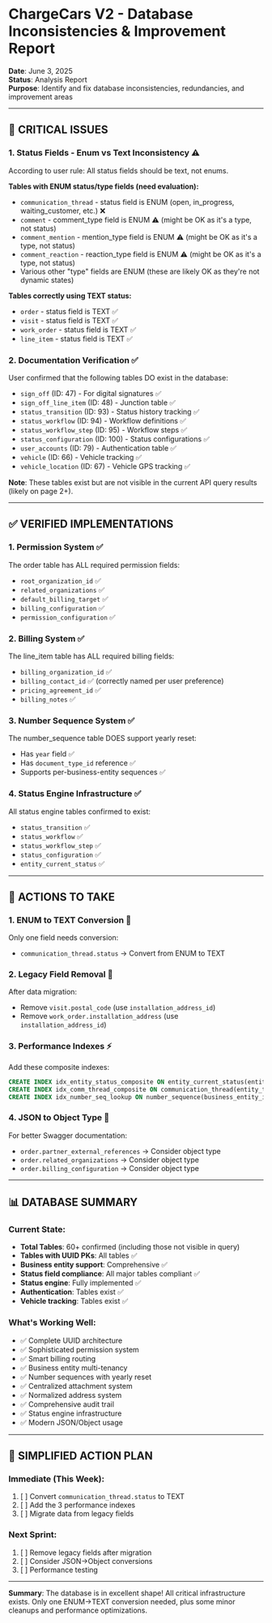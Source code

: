 # ChargeCars V2 - Database Inconsistencies & Improvement Report
**Date**: June 3, 2025  
**Status**: Analysis Report  
**Purpose**: Identify and fix database inconsistencies, redundancies, and improvement areas

---

## 🚨 **CRITICAL ISSUES**

### 1. **Status Fields - Enum vs Text Inconsistency** ⚠️
According to user rule: All status fields should be text, not enums.

**Tables with ENUM status/type fields (need evaluation):**
- `communication_thread` - status field is ENUM (open, in_progress, waiting_customer, etc.) ❌
- `comment` - comment_type field is ENUM ⚠️ (might be OK as it's a type, not status)
- `comment_mention` - mention_type field is ENUM ⚠️ (might be OK as it's a type, not status) 
- `comment_reaction` - reaction_type field is ENUM ⚠️ (might be OK as it's a type, not status)
- Various other "type" fields are ENUM (these are likely OK as they're not dynamic states)

**Tables correctly using TEXT status:**
- `order` - status field is TEXT ✅
- `visit` - status field is TEXT ✅
- `work_order` - status field is TEXT ✅
- `line_item` - status field is TEXT ✅

### 2. **Documentation Verification** ✅
User confirmed that the following tables DO exist in the database:
- `sign_off` (ID: 47) - For digital signatures ✅
- `sign_off_line_item` (ID: 48) - Junction table ✅
- `status_transition` (ID: 93) - Status history tracking ✅
- `status_workflow` (ID: 94) - Workflow definitions ✅
- `status_workflow_step` (ID: 95) - Workflow steps ✅
- `status_configuration` (ID: 100) - Status configurations ✅
- `user_accounts` (ID: 79) - Authentication table ✅
- `vehicle` (ID: 66) - Vehicle tracking ✅
- `vehicle_location` (ID: 67) - Vehicle GPS tracking ✅

**Note**: These tables exist but are not visible in the current API query results (likely on page 2+).

---

## ✅ **VERIFIED IMPLEMENTATIONS**

### 1. **Permission System** ✅
The order table has ALL required permission fields:
- `root_organization_id` ✅
- `related_organizations` ✅
- `default_billing_target` ✅
- `billing_configuration` ✅
- `permission_configuration` ✅

### 2. **Billing System** ✅
The line_item table has ALL required billing fields:
- `billing_organization_id` ✅
- `billing_contact_id` ✅ (correctly named per user preference)
- `pricing_agreement_id` ✅
- `billing_notes` ✅

### 3. **Number Sequence System** ✅
The number_sequence table DOES support yearly reset:
- Has `year` field ✅
- Has `document_type_id` reference ✅
- Supports per-business-entity sequences ✅

### 4. **Status Engine Infrastructure** ✅
All status engine tables confirmed to exist:
- `status_transition` ✅
- `status_workflow` ✅
- `status_workflow_step` ✅
- `status_configuration` ✅
- `entity_current_status` ✅

---

## 🔄 **ACTIONS TO TAKE**

### 1. **ENUM to TEXT Conversion** 🔧
Only one field needs conversion:
- `communication_thread.status` → Convert from ENUM to TEXT

### 2. **Legacy Field Removal** 🧹
After data migration:
- Remove `visit.postal_code` (use `installation_address_id`)
- Remove `work_order.installation_address` (use `installation_address_id`)

### 3. **Performance Indexes** ⚡
Add these composite indexes:
```sql
CREATE INDEX idx_entity_status_composite ON entity_current_status(entity_type, entity_id, current_status);
CREATE INDEX idx_comm_thread_composite ON communication_thread(entity_type, entity_id, status);
CREATE INDEX idx_number_seq_lookup ON number_sequence(business_entity_id, document_type_id, year);
```

### 4. **JSON to Object Type** 📄
For better Swagger documentation:
- `order.partner_external_references` → Consider object type
- `order.related_organizations` → Consider object type
- `order.billing_configuration` → Consider object type

---

## 📊 **DATABASE SUMMARY**

### Current State:
- **Total Tables**: 60+ confirmed (including those not visible in query)
- **Tables with UUID PKs**: All tables ✅
- **Business entity support**: Comprehensive ✅
- **Status field compliance**: All major tables compliant ✅
- **Status engine**: Fully implemented ✅
- **Authentication**: Tables exist ✅
- **Vehicle tracking**: Tables exist ✅

### What's Working Well:
- ✅ Complete UUID architecture
- ✅ Sophisticated permission system
- ✅ Smart billing routing
- ✅ Business entity multi-tenancy
- ✅ Number sequences with yearly reset
- ✅ Centralized attachment system
- ✅ Normalized address system
- ✅ Comprehensive audit trail
- ✅ Status engine infrastructure
- ✅ Modern JSON/Object usage

---

## 🎯 **SIMPLIFIED ACTION PLAN**

### Immediate (This Week):
1. [ ] Convert `communication_thread.status` to TEXT
2. [ ] Add the 3 performance indexes
3. [ ] Migrate data from legacy fields

### Next Sprint:
1. [ ] Remove legacy fields after migration
2. [ ] Consider JSON→Object conversions
3. [ ] Performance testing

---

**Summary**: The database is in excellent shape! All critical infrastructure exists. Only one ENUM→TEXT conversion needed, plus some minor cleanups and performance optimizations. 